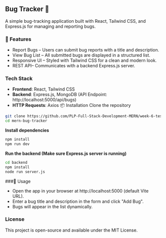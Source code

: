 ## Bug Tracker 🐞
A simple bug-tracking application built with React, Tailwind CSS, and Express.js for managing and reporting bugs.

### 🚀 Features
- Report Bugs  – Users can submit bug reports with a title and description.
- View Bug List  – All submitted bugs are displayed in a structured list.
- Responsive UI – Styled with Tailwind CSS for a clean and modern look.
- REST API– Communicates with a backend Express.js server.

### Tech Stack
- **Frontend**: React, Tailwind CSS
- **Backend**: Express.js, MongoDB (API Endpoint: http://localhost:5000/api/bugs)
- **HTTP Requests**: Axios
📦 Installation
Clone the repository

```sh
git clone https://github.com/PLP-Full-Stack-Development-MERN/week-6-testing-and-debugging-lewiii254.git
cd mern-bug-tracker
```
**Install dependencies**

```bash
npm install
npm run dev
```
**Run the backend (Make sure Express.js server is running)**

```sh
cd backend
npm install
node run server.js
```
###🌟 Usage
- Open the app in your browser at http://localhost:5000 (default Vite URL).
- Enter a bug title and description in the form and click "Add Bug".
- Bugs will appear in the list dynamically.

### License
This project is open-source and available under the MIT License.